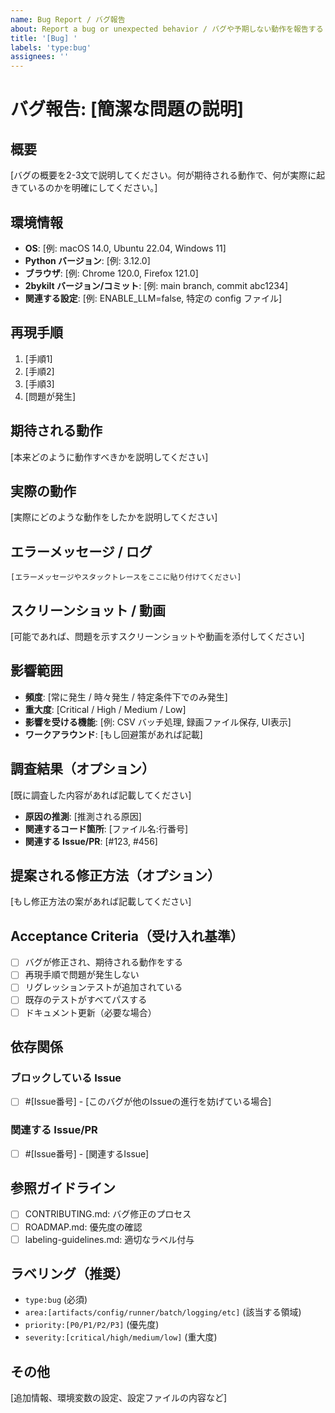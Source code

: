 ```yaml
---
name: Bug Report / バグ報告
about: Report a bug or unexpected behavior / バグや予期しない動作を報告する
title: '[Bug] '
labels: 'type:bug'
assignees: ''
---
```


# バグ報告: [簡潔な問題の説明]

## 概要

[バグの概要を2-3文で説明してください。何が期待される動作で、何が実際に起きているのかを明確にしてください。]

## 環境情報

- **OS**: [例: macOS 14.0, Ubuntu 22.04, Windows 11]
- **Python バージョン**: [例: 3.12.0]
- **ブラウザ**: [例: Chrome 120.0, Firefox 121.0]
- **2bykilt バージョン/コミット**: [例: main branch, commit abc1234]
- **関連する設定**: [例: ENABLE_LLM=false, 特定の config ファイル]

## 再現手順

1. [手順1]
2. [手順2]
3. [手順3]
4. [問題が発生]

## 期待される動作

[本来どのように動作すべきかを説明してください]

## 実際の動作

[実際にどのような動作をしたかを説明してください]

## エラーメッセージ / ログ

```
[エラーメッセージやスタックトレースをここに貼り付けてください]
```

## スクリーンショット / 動画

[可能であれば、問題を示すスクリーンショットや動画を添付してください]

## 影響範囲

- **頻度**: [常に発生 / 時々発生 / 特定条件下でのみ発生]
- **重大度**: [Critical / High / Medium / Low]
- **影響を受ける機能**: [例: CSV バッチ処理, 録画ファイル保存, UI表示]
- **ワークアラウンド**: [もし回避策があれば記載]

## 調査結果（オプション）

[既に調査した内容があれば記載してください]

- **原因の推測**: [推測される原因]
- **関連するコード箇所**: [ファイル名:行番号]
- **関連する Issue/PR**: [#123, #456]

## 提案される修正方法（オプション）

[もし修正方法の案があれば記載してください]

## Acceptance Criteria（受け入れ基準）

- [ ] バグが修正され、期待される動作をする
- [ ] 再現手順で問題が発生しない
- [ ] リグレッションテストが追加されている
- [ ] 既存のテストがすべてパスする
- [ ] ドキュメント更新（必要な場合）

## 依存関係

### ブロックしている Issue
- [ ] #[Issue番号] - [このバグが他のIssueの進行を妨げている場合]

### 関連する Issue/PR
- [ ] #[Issue番号] - [関連するIssue]

## 参照ガイドライン

- [ ] CONTRIBUTING.md: バグ修正のプロセス
- [ ] ROADMAP.md: 優先度の確認
- [ ] labeling-guidelines.md: 適切なラベル付与

## ラベリング（推奨）

- `type:bug` (必須)
- `area:[artifacts/config/runner/batch/logging/etc]` (該当する領域)
- `priority:[P0/P1/P2/P3]` (優先度)
- `severity:[critical/high/medium/low]` (重大度)

## その他

[追加情報、環境変数の設定、設定ファイルの内容など]
